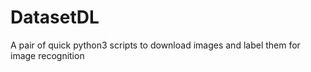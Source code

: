 # DatasetDL
A pair of quick python3 scripts to download images and label them for image recognition
